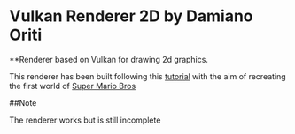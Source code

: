 # Vulkan Renderer 2D by Damiano Oriti

**Renderer based on Vulkan for drawing 2d graphics.

This renderer has been built following this [tutorial](https://vulkan-tutorial.com/) with the aim of recreating the first world of [Super Mario Bros](https://en.wikipedia.org/wiki/Super_Mario_Bros.)

##Note

The renderer works but is still incomplete
